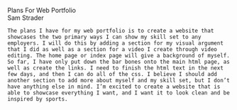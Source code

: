Plans For Web Portfolio  
Sam Strader

	The plans I have for my web portfolio is to create a website that showcases the two primary ways I can show my skill set to any employers. I will do this by adding a section for my visual argument that I did as well as a section for a video I create through video editing. The home page or index page will give a background of myself. So far, I have only put down the bar bones onto the main html page, as well as create the links. I need to finish the html text in the next few days, and then I can do all of the css. I believe I should add another section to add more about myself and my skill set, but I don’t have anything else in mind. I’m excited to create a website that is able to showcase everything I want, and I want it to look clean and be inspired by sports. 